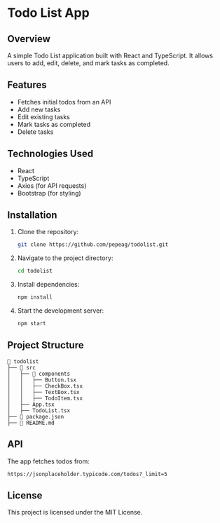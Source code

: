 # Todo List App

## Overview
A simple Todo List application built with React and TypeScript. It allows users to add, edit, delete, and mark tasks as completed.

## Features
- Fetches initial todos from an API
- Add new tasks
- Edit existing tasks
- Mark tasks as completed
- Delete tasks

## Technologies Used
- React
- TypeScript
- Axios (for API requests)
- Bootstrap (for styling)

## Installation

1. Clone the repository:
   ```sh
   git clone https://github.com/pepeag/todolist.git
   ```
2. Navigate to the project directory:
   ```sh
   cd todolist
   ```
3. Install dependencies:
   ```sh
   npm install
   ```
4. Start the development server:
   ```sh
   npm start
   ```

## Project Structure
```
📂 todolist
├── 📂 src
│   ├── 📂 components
│   │   ├── Button.tsx
│   │   ├── CheckBox.tsx
│   │   ├── TextBox.tsx
│   │   ├── TodoItem.tsx
│   ├── App.tsx
│   ├── TodoList.tsx
├── 📜 package.json
├── 📜 README.md
```

## API
The app fetches todos from:
```
https://jsonplaceholder.typicode.com/todos?_limit=5
```
## License
This project is licensed under the MIT License.

